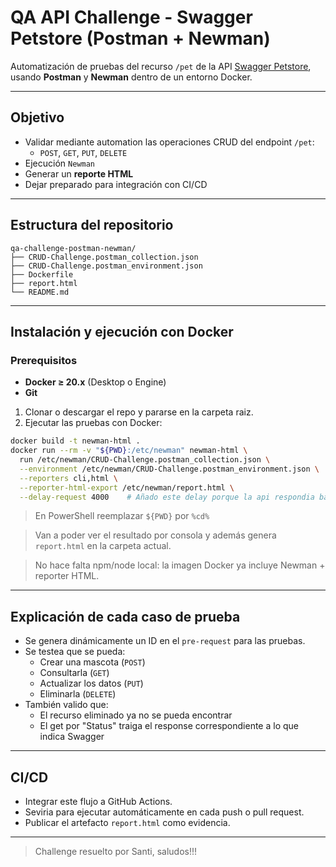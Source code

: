 # QA API Challenge - Swagger Petstore (Postman + Newman)

Automatización de pruebas del recurso `/pet` de la API [Swagger Petstore](https://petstore.swagger.io/), usando **Postman** y **Newman** dentro de un entorno Docker.

---

## Objetivo

- Validar mediante automation las operaciones CRUD del endpoint `/pet`:
  - `POST`, `GET`, `PUT`, `DELETE`
- Ejecución `Newman`
- Generar un **reporte HTML**
- Dejar preparado para integración con CI/CD

---

## Estructura del repositorio

```
qa-challenge-postman-newman/
├── CRUD-Challenge.postman_collection.json       
├── CRUD-Challenge.postman_environment.json      
├── Dockerfile                                   
├── report.html                                                               
└── README.md
```

---

## Instalación y ejecución con Docker

### Prerequisitos
- **Docker ≥ 20.x** (Desktop o Engine)
- **Git** 

1. Clonar o descargar el repo y pararse en la carpeta raiz.
2. Ejecutar las pruebas con Docker:

```bash
docker build -t newman-html .
docker run --rm -v "${PWD}:/etc/newman" newman-html \
  run /etc/newman/CRUD-Challenge.postman_collection.json \
  --environment /etc/newman/CRUD-Challenge.postman_environment.json \
  --reporters cli,html \
  --reporter-html-export /etc/newman/report.html \
  --delay-request 4000    # Añado este delay porque la api respondia bastante lento
```
> En PowerShell reemplazar `${PWD}` por `%cd%`

> Van a poder ver el resultado por consola y además genera `report.html` en la carpeta actual.

> No hace falta npm/node local: la imagen Docker ya incluye Newman + reporter HTML.

---

## Explicación de cada caso de prueba

- Se genera dinámicamente un ID en el `pre-request` para las pruebas.
- Se testea que se pueda:
  - Crear una mascota (`POST`)
  - Consultarla (`GET`)
  - Actualizar los datos (`PUT`)
  - Eliminarla (`DELETE`)
- También valido que:
  - El recurso eliminado ya no se pueda encontrar
  - El get por "Status" traiga el response correspondiente a lo que indica Swagger

---

## CI/CD

- Integrar este flujo a GitHub Actions.
- Seviria para ejecutar automáticamente en cada push o pull request.
- Publicar el artefacto `report.html` como evidencia.

---

> Challenge resuelto por Santi, saludos!!!
